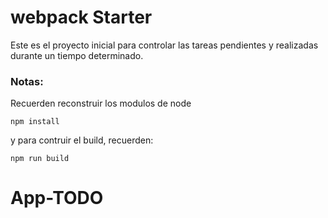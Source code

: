 # webpack Starter

Este es el proyecto inicial para controlar las tareas pendientes y realizadas durante un tiempo determinado.

### Notas:
Recuerden reconstruir los modulos de node
```
npm install
```
y para contruir el build, recuerden:
```
npm run build
```
# App-TODO

